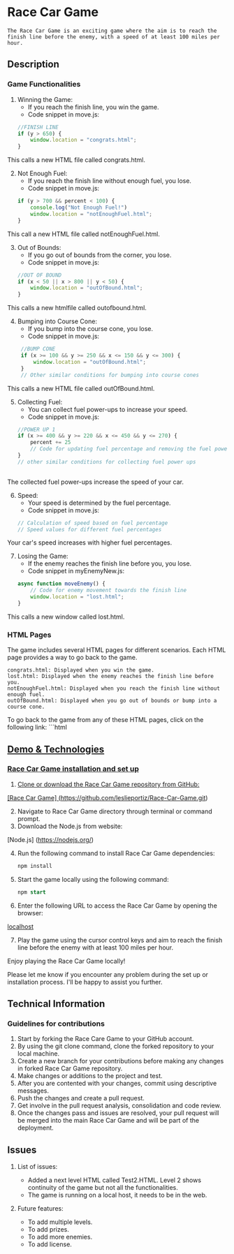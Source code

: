 # Race Car Game

    The Race Car Game is an exciting game where the aim is to reach the finish line before the enemy, with a speed of at least 100 miles per hour. 

## Description

### Game Functionalities

1. Winning the Game: 
    * If you reach the finish line, you win the game.
    * Code snippet in move.js:
    ```javascript
    //FINISH LINE
    if (y > 650) {
        window.location = "congrats.html";
    }

This calls a new HTML file called congrats.html.

2. Not Enough Fuel:
    * If you reach the finish line without enough fuel, you lose.
    * Code snippet in move.js:
    ```javascript
    if (y > 700 && percent < 100) {
        console.log("Not Enough Fuel!")
        window.location = "notEnoughFuel.html";
    }

This call a new HTML file called notEnoughFuel.html.

3. Out of Bounds:
    * If you go out of bounds from the corner, you lose.
    * Code snippet in move.js:
    ```javascript
    //OUT OF BOUND
    if (x < 50 || x > 800 || y < 50) {
        window.location = "outOfBound.html";
    }

This calls a new htmlfile called outofbound.html.
   
4. Bumping into Course Cone:
    * If you bump into the course cone, you lose.
    * Code snippet in move.js:
   ```javascript
    //BUMP CONE
    if (x >= 100 && y >= 250 && x <= 150 && y <= 300) {
        window.location = "outOfBound.html";
    }
    // Other similar conditions for bumping into course cones

This calls a new HTML file called outOfBound.html.

5. Collecting Fuel:
    * You can collect fuel power-ups to increase your speed.
    * Code snippet in move.js:
    ```javascript
    //POWER UP 1
    if (x >= 400 && y >= 220 && x <= 450 && y <= 270) {
        percent += 25
        // Code for updating fuel percentage and removing the fuel power-up
    }
    // other similar conditions for collecting fuel power ups
        
The collected fuel power-ups increase the speed of your car.

6. Speed:
    * Your speed is determined by the fuel percentage.
    * Code snippet in move.js:
    ```javascript
    // Calculation of speed based on fuel percentage
    // Speed values for different fuel percentages

Your car's speed increases with higher fuel percentages.

7. Losing the Game:
    * If the enemy reaches the finish line before you, you lose.
    * Code snippet in myEnemyNew.js:
    ```javascript
    async function moveEnemy() {
        // Code for enemy movement towards the finish line
        window.location = "lost.html";
    }

This calls a new window called lost.html.

### HTML Pages

The game includes several HTML pages for different scenarios. Each HTML page provides a way to go back to the game.

    congrats.html: Displayed when you win the game.
    lost.html: Displayed when the enemy reaches the finish line before you.
    notEnoughFuel.html: Displayed when you reach the finish line without enough fuel.
    outOfBound.html: Displayed when you go out of bounds or bump into a course cone.
    
To go back to the game from any of these HTML pages, click on the following link:
    ```html
    <a href="index.html">

## Demo & Technologies

### Race Car Game installation and set up

1. Clone or download the Race Car Game repository from GitHub: 

[Race Car Game] (https://github.com/leslieportiz/Race-Car-Game.git)

2. Navigate to Race Car Game directory through terminal or command prompt.
3. Download the Node.js from website:

[Node.js] (https://nodejs.org/)

4. Run the following command to install Race Car Game dependencies:

    ```sql
    npm install


5. Start the game locally using the following command:

    ```sql
    npm start

6. Enter the following URL to access the Race Car Game by opening the browser:

[localhost](http://localhost:9000)

7. Play the game using the cursor control keys and aim to reach the finish line before the enemy with at least 100 miles per hour.

Enjoy playing the Race Car Game locally!

Please let me know if you encounter any problem during the set up or installation process. I'll be happy to assist you further.

## Technical Information

### Guidelines for contributions

1. Start by forking the Race Care Game to your GitHub account.
2. By using the git clone command, clone the forked repository to your local machine. 
3. Create a new branch for your contributions before making any changes in forked Race Car Game repository.
4. Make changes or additions to the project and test.
5. After you are contented with your changes, commit using descriptive messages.
6. Push the changes and create a pull request.
7. Get involve in the pull request analysis, consolidation and code review.
8. Once the changes pass and issues are resolved, your pull request will be merged into the main Race Car Game and will be part of the deployment. 

## Issues

1. List of issues: 
    * Added a next level HTML called Test2.HTML. Level 2 shows continuity of the game but not all the functionalities.
    * The game is running on a local host, it needs to be in the web.

2. Future features:
    * To add multiple levels.
    * To add prizes.
    * To add more enemies. 
    * To add license.